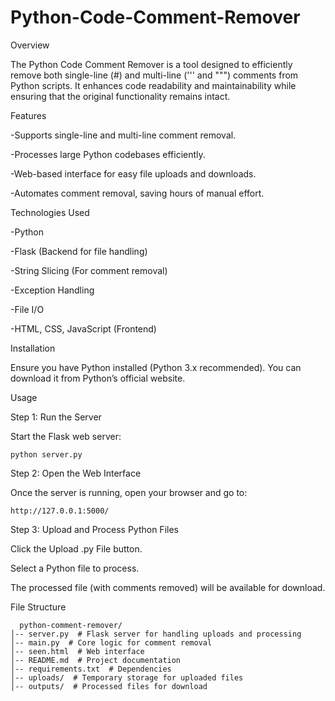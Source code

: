 # Python-Code-Comment-Remover
Overview

The Python Code Comment Remover is a tool designed to efficiently remove both single-line (#) and multi-line (''' and """) comments from Python scripts. It enhances code readability and maintainability while ensuring that the original functionality remains intact.

Features

  -Supports single-line and multi-line comment removal.

  -Processes large Python codebases efficiently.

  -Web-based interface for easy file uploads and downloads.

  -Automates comment removal, saving hours of manual effort.

Technologies Used

  -Python

  -Flask (Backend for file handling)

  -String Slicing (For comment removal)

  -Exception Handling

  -File I/O

  -HTML, CSS, JavaScript (Frontend)

Installation

Ensure you have Python installed (Python 3.x recommended). You can download it from Python’s official website.

Usage

  Step 1: Run the Server
  
  Start the Flask web server:

    python server.py

  Step 2: Open the Web Interface
    
  Once the server is running, open your browser and go to:

    http://127.0.0.1:5000/

  Step 3: Upload and Process Python Files
  
  Click the Upload .py File button.

  Select a Python file to process.
  
  The processed file (with comments removed) will be available for download.
  
  File Structure

      python-comment-remover/
    │-- server.py  # Flask server for handling uploads and processing
    │-- main.py  # Core logic for comment removal
    │-- seen.html  # Web interface
    │-- README.md  # Project documentation
    │-- requirements.txt  # Dependencies
    │-- uploads/  # Temporary storage for uploaded files
    │-- outputs/  # Processed files for download
